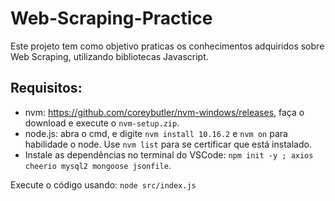 # Web-Scraping-Practice
Este projeto tem como objetivo praticas os conhecimentos adquiridos sobre Web Scraping, utilizando bibliotecas Javascript.
## Requisitos:
* nvm: https://github.com/coreybutler/nvm-windows/releases, faça o download e execute o `nvm-setup.zip`.
* node.js: abra o cmd, e digite `nvm install 10.16.2` e `nvm on` para habilidade o node. Use `nvm list` para se certificar que está instalado.
* Instale as dependências no terminal do VSCode: `npm init -y ; axios cheerio mysql2 mongoose jsonfile`.

Execute o código usando: `node src/index.js`
